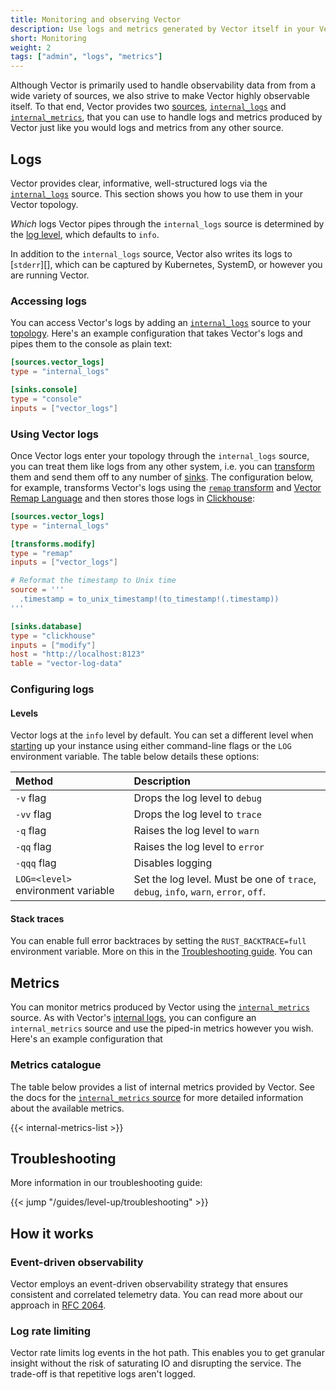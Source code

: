 ```yaml
---
title: Monitoring and observing Vector
description: Use logs and metrics generated by Vector itself in your Vector topology
short: Monitoring
weight: 2
tags: ["admin", "logs", "metrics"]
---
```


Although Vector is primarily used to handle observability data from from a wide variety of sources, we also strive to
make Vector highly observable itself. To that end, Vector provides two [sources], [`internal_logs`][internal_logs] and
[`internal_metrics`][internal_metrics], that you can use to handle logs and metrics produced by Vector just like you
would logs and metrics from any other source.

## Logs

Vector provides clear, informative, well-structured logs via the [`internal_logs`][internal_logs] source. This section
shows you how to use them in your Vector topology.

*Which* logs Vector pipes through the `internal_logs` source is determined by the [log level](#levels), which defaults
to `info`.

In addition to the `internal_logs` source, Vector also writes its logs to [`stderr`][], which can be captured by
Kubernetes, SystemD, or however you are running Vector.

### Accessing logs

You can access Vector's logs by adding an [`internal_logs`][internal_logs] source to your [topology]. Here's an example
configuration that takes Vector's logs and pipes them to the console as plain text:

```toml
[sources.vector_logs]
type = "internal_logs"

[sinks.console]
type = "console"
inputs = ["vector_logs"]
```

### Using Vector logs

Once Vector logs enter your topology through the `internal_logs` source, you can treat them like logs from any other
system, i.e. you can [transform] them and send them off to any number of [sinks]. The configuration below, for example,
transforms Vector's logs using the [`remap` transform][remap] and [Vector Remap Language][VRL] and then stores those
logs in [Clickhouse]:

```toml
[sources.vector_logs]
type = "internal_logs"

[transforms.modify]
type = "remap"
inputs = ["vector_logs"]

# Reformat the timestamp to Unix time
source = '''
  .timestamp = to_unix_timestamp!(to_timestamp!(.timestamp))
'''

[sinks.database]
type = "clickhouse"
inputs = ["modify"]
host = "http://localhost:8123"
table = "vector-log-data"
```

### Configuring logs

#### Levels

Vector logs at the `info` level by default. You can set a different level when [starting] up your instance using either
command-line flags or the `LOG` environment variable. The table below details these options:

Method | Description
:------|:-----------
`-v` flag | Drops the log level to `debug`
`-vv` flag | Drops the log level to `trace`
`-q` flag | Raises the log level to `warn`
`-qq` flag | Raises the log level to `error`
`-qqq` flag | Disables logging
`LOG=<level>` environment variable | Set the log level. Must be one of `trace`, `debug`, `info`, `warn`, `error`, `off`.

#### Stack traces

You can enable full error backtraces by setting the `RUST_BACKTRACE=full` environment variable. More on this in the
[Troubleshooting guide][troubleshooting]. You can

## Metrics

You can monitor metrics produced by Vector using the [`internal_metrics`][internal_metrics] source. As with Vector's
[internal logs](#using-vector-logs), you can configure an `internal_metrics` source and use the piped-in metrics
however you wish. Here's an example configuration that

### Metrics catalogue

The table below provides a list of internal metrics provided by Vector. See the docs for the [`internal_metrics`
source][output] for more detailed information about the available metrics.

{{< internal-metrics-list >}}

## Troubleshooting

More information in our troubleshooting guide:

{{< jump "/guides/level-up/troubleshooting" >}}

## How it works

### Event-driven observability

Vector employs an event-driven observability strategy that ensures consistent and correlated telemetry data. You can
read more about our approach in [RFC 2064][rfc_2064].

### Log rate limiting

Vector rate limits log events in the hot path. This enables you to get granular insight without the risk of saturating
IO and disrupting the service. The trade-off is that repetitive logs aren't logged.

[clickhouse]: /docs/reference/configuration/sinks/clickhouse
[internal_logs]: /docs/reference/configuration/sources/internal_logs
[internal_metrics]: /docs/reference/configuration/sources/internal_metrics
[journald]: https://www.freedesktop.org/software/systemd/man/systemd-journald.service.html
[journald_source]: /docs/reference/configuration/sources/journald
[output]: /docs/reference/configuration/sources/internal_metrics/#output
[remap]: /docs/reference/configuration/transforms/remap
[rfc_2064]: https://github.com/timberio/vector/blob/master/rfcs/2020-03-17-2064-event-driven-observability.md
[sinks]: /sinks
[sources]: /sources
[starting]: /docs/administration/management
[stderr]: https://en.wikipedia.org/wiki/Standard_streams#Standard_error_(stderr)
[topology]: /docs/about/concepts/#topology
[transform]: /transforms
[troubleshooting]: /guides/level-up/troubleshooting
[vrl]: /docs/reference/vrl
